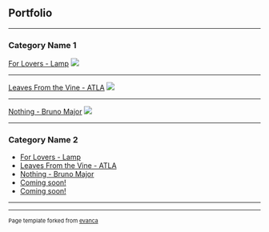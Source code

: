 ## Portfolio

---

### Category Name 1 

[For Lovers - Lamp](https://www.tiktok.com/@vincent_chen/video/7110465731158084910?is_copy_url=1&is_from_webapp=v1)
<img src="images/dummy_thumbnail.jpg?raw=true"/>

---
[Leaves From the Vine - ATLA](https://www.tiktok.com/@vincent_chen/video/7110908009454259499?is_copy_url=1&is_from_webapp=v1)
<img src="images/dummy_thumbnail.jpg?raw=true"/>

---
[Nothing - Bruno Major](https://www.tiktok.com/@vincent_chen/video/7110909374318710062?is_copy_url=1&is_from_webapp=v1)
<img src="images/dummy_thumbnail.jpg?raw=true"/>

---

### Category Name 2

- [For Lovers - Lamp](https://www.tiktok.com/@vincent_chen/video/7110465731158084910?is_copy_url=1&is_from_webapp=v1)
- [Leaves From the Vine - ATLA](https://www.tiktok.com/@vincent_chen/video/7110908009454259499?is_copy_url=1&is_from_webapp=v1)
- [Nothing - Bruno Major](https://www.tiktok.com/@vincent_chen/video/7110909374318710062?is_copy_url=1&is_from_webapp=v1)
- [Coming soon!](http://example.com/)
- [Coming soon!](http://example.com/)

---




---
<p style="font-size:11px">Page template forked from <a href="https://github.com/evanca/quick-portfolio">evanca</a></p>
<!-- Remove above link if you don't want to attibute -->
